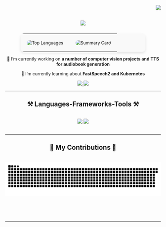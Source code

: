 <img align="right" src="https://visitor-badge.laobi.icu/badge?page_id=Allicai.Allicai" />

<h1 align="center">
    <img src="https://readme-typing-svg.herokuapp.com/?font=Righteous&size=35&center=true&vCenter=true&width=500&height=70&duration=4000&lines=Hi+There!+👋;+I'm+Vin!;" />
</h1>

<div align="center">
  
  <table style="border-collapse: collapse; width: 80%; margin: auto; background-color: #f9f9f9; border-radius: 10px; box-shadow: 0px 4px 8px rgba(0, 0, 0, 0.1);">
    <tr>
      <td style="padding: 20px; text-align: center;">
        <img src="https://github-readme-stats.vercel.app/api/top-langs?username=Allicai&theme=material-palenight&hide_border=true&layout=compact&langs_count=10&card_width=333" alt="Top Languages" width="400" height="250" style="border-radius: 10px;">
      </td>
      <td style="padding: 20px; text-align: center;">
        <img src="https://github-profile-summary-cards.vercel.app/api/cards/profile-details?username=Allicai&theme=radical" alt="Summary Card" width="500" height="300" style="border-radius: 10px;">
      </td>
    </tr>
  </table>

</div>

<div align="center">
 
 🔭 I’m currently working on **a number of computer vision projects and TTS for audiobook generation**
 
 🌱 I’m currently learning about **FastSpeech2 and Kubernetes**

 </div>
 
<div align="center"> 
  <a href="mailto:vinitp0310@gmail.com">
    <img src="https://img.shields.io/badge/Gmail-333333?style=for-the-badge&logo=gmail&logoColor=red" />
  </a>
  <a href="https://www.linkedin.com/in/vinit-patel-873514204/" target="_blank">
    <img src="https://img.shields.io/badge/LinkedIn-0077B5?style=for-the-badge&logo=linkedin&logoColor=white" target="_blank" />
  </a>
</div>

 <hr/>
 
<h2 align="center">⚒️ Languages-Frameworks-Tools ⚒️</h2>
<br/>
<div align="center">
    <img src="https://skillicons.dev/icons?i=html,css,vscode,github,git" />
    <img src="https://skillicons.dev/icons?i=python,javascript,c,java,mysql" /><br>
</div>

<br/>
<hr/>

<div align="center">
  <h2>🐍 My Contributions 🐍</h2>
  <br>
  <img alt="snake eating my contributions" src="https://raw.githubusercontent.com/Allicai/Allicai/output/github-contribution-grid-snake.svg" />
  
  <br/><br/><br/>
</div>

<hr/>

